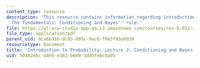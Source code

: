 ```yaml
---
content_type: resource
description: 'This resource contains information regarding introduction to probability:
  The fundamentals: Conditioning and Bayes'' rule.'
file: https://ol-ocw-studio-app-qa.s3.amazonaws.com/courses/res-6-012-introduction-to-probability-spring-2018/50482e8cd4e5e382b6691dd5fe8cba05_MITRES_6_012S18_L02AS.pdf
file_type: application/pdf
parent_uid: 9ca6b310-dc93-095c-9ac0-f0e5f95e6930
resourcetype: Document
title: 'Introduction to Probability: Lecture 2: Conditioning and Bayes'' Rule'
uid: 50482e8c-d4e5-e382-b669-1dd5fe8cba05
---
```

